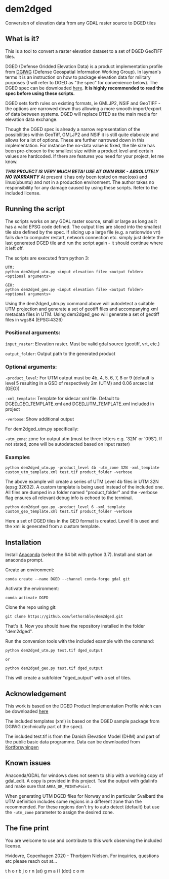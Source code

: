 # dem2dged

Conversion of elevation data from any GDAL raster source to DGED tiles

## What is it?

This is a tool to convert a raster elevation dataset to a set of DGED GeoTIFF tiles.

DGED (Defense Gridded Elevation Data) is a product implementation profile from [DGIWG](https://www.dgiwg.org/dgiwg/) (Defense Geospatial Information Working Group). In layman's terms it is an instruction on how to package elevation data for military purposes (I will refer to DGED as "the spec" for convenience below). The DGED spec can be downloaded [here](https://www.dgiwg.org/dgiwg-standards/250). **It is highly recommended to read the spec before using these scripts.**

DGED sets forth rules on existing formats, ie GMLJP2, NSIF and GeoTIFF - the options are narrowed down thus allowing a more smooth import/export of data between systems. DGED will replace DTED as the main media for elevation data exchange.

Though the DGED spec is already a narrow representation of the possibilities within GeoTiff, GMLJP2 and NSIF it is still quite elaborate and allows for a lot of options. These are further narrowed down in this implementation. For instance the no-data value is fixed, the tile size has been pre-chosen to the smallest size within a product level and certain values are hardcoded. If there are features you need for your project, let me know.

**_THIS PROJECT IS VERY MUCH BETA! USE AT OWN RISK - ABSOLUTELY NO WARRANTY_**
At present it has only been tested on mac(osx) and linux(ubuntu) and not in a production environment. The author takes no responsibility for any damage caused by using these scripts. Refer to the included license.

## Running the script

The scripts works on any GDAL raster source, small or large as long as it has a valid EPSG code defined. The output tiles are sliced into the smallest tile size defined by the spec. If slicing up a large file (e.g. a nationwide vrt) fails due to computer restart, network connection etc. simply just delete the last generated DGED tile and run the script again - it should continue where it left off.

The scripts are executed from python 3:

```
UTM:
python dem2dged_utm.py <input elevation file> <output folder> <optional arguments>

GEO:
python dem2dged_geo.py <input elevation file> <output folder> <optional arguments>
```
Using the dem2dged_utm.py command above will autodetect a suitable UTM projection and generate a set of geotiff files and accompanying xml metadata files in UTM. Using dem2dged_geo will generate a set of geotiff files in wgs84 (EPSG:4326)

### Positional arguments:

`input_raster`: Elevation raster. Must be valid gdal source (geotiff, vrt, etc.)

`output_folder`: Output path to the generated product

### Optional arguments:

`-product_level`: For UTM output must be 4b, 4, 5, 6, 7, 8 or 9 (default is level 5 resulting in a GSD of respectively 2m (UTM) and 0.06 arcsec lat (GEO))

`-xml_template`: Template for sidecar xml file. Default to DGED_GEO_TEMPLATE.xml and DGED_UTM_TEMPLATE.xml included in project

`-verbose`: Show additional output

For dem2dged_utm.py specifically:

`-utm_zone`: zone for output utm (must be three letters e.g. '32N' or '09S'). If not stated, zone will be autodetected based on input raster)


### Examples

```
python dem2dged_utm.py -product_level 4b -utm_zone 32N -xml_template custom_utm_template.xml test.tif product_folder -verbose
```

The above example will create a series of UTM Level 4b files in UTM 32N (epsg:32632). A custom template is being used instead of the included one. All files are dumped in a folder named "product_folder" and the -verbose flag ensures all relevant debug info is echoed to the terminal.

```
python dem2dged_geo.py -product_level 6 -xml_template custom_geo_template.xml test.tif product_folder -verbose
```

Here a set of DGED tiles in the GEO format is created. Level 6 is used and the xml is generated from a custom template.

## Installation

Install [Anaconda](https://www.anaconda.com/products/individual) (select the 64 bit with python 3.7). Install and start an anaconda prompt.

Create an environment:

```
conda create --name DGED --channel conda-forge gdal git
```

Activate the environment:
```
conda activate DGED
```

Clone the repo using git:
```
git clone https://github.com/lethorable/dem2dged.git
```

That's it. Now you should have the repository installed in the folder "dem2dged".

Run the conversion tools with the included example with the command:

```
python dem2dged_utm.py test.tif dged_output

or

python dem2dged_geo.py test.tif dged_output
```

This will create a subfolder "dged_output" with a set of tiles.

## Acknowledgement

This work is based on the DGED Product Implementation Profile which can be downloaded [here](https://www.dgiwg.org/dgiwg-standards/250)

The included templates (xml) is based on the DGED sample package from DGIWG (technically part of the spec).

The included test.tif is from the Danish Elevation Model (DHM) and part of the public basic data programme. Data can be downloaded from [Kortforsyningen](https://download.kortforsyningen.dk)

## Known issues

Anaconda/GDAL for windows does not seem to ship with a working copy of gdal_edit. A copy is provided in this project. Test the output with gdalinfo and make sure that `AREA_OR_POINT=Point`.

When generating UTM DGED files for Norway and in particular Svalbard the UTM definition includes some regions in a different zone than the recommended. For these regions don't try to auto detect (default) but use the `-utm_zone` parameter to assign the desired zone.

## The fine print

You are welcome to use and contribute to this work observing the included license.

Hvidovre, Copenhagen 2020 - Thorbjørn Nielsen.
For inquiries, questions etc please reach out at...

t h o r b j o r n  (at) g m a i l (dot) c o m
